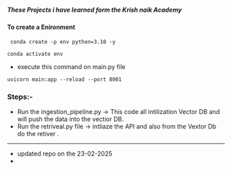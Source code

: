 ##### These Projects i have learned form the Krish naik Academy
#### To create a Enironment
```
 conda create -p env python=3.10 -y
```
```
conda activate env
```


- execute this command on main.py file 
```
uvicorn main:app --reload --port 8001
```




### Steps:-
- Run the ingestion_pipeline.py -> This code all intilization Vector DB  and will push the data into the vectior DB.
- Run the retriveal.py file -> intliaze the API and also from the Vextor Db do the retiver .

- ---------------------------------------------------------------------------------------------------------------------------------
- updated repo on the 23-02-2025
- 
